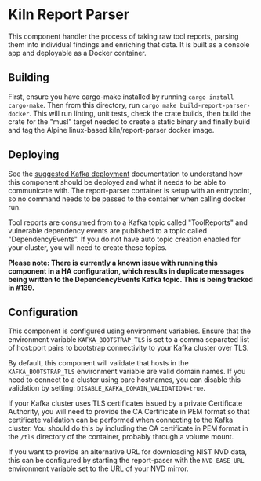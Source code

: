 # Kiln Report Parser 

This component handler the process of taking raw tool reports, parsing them into individual findings and enriching that data. It is built as a console app and deployable as a Docker container.

## Building
First, ensure you have cargo-make installed by running `cargo install cargo-make`. Then from this directory, run `cargo make build-report-parser-docker`. This will run linting, unit tests, check the crate builds, then build the crate for the "musl" target needed to create a static binary and finally build and tag the Alpine linux-based kiln/report-parser docker image.

## Deploying
See the [suggested Kafka deployment](../docs/suggested_kafka_deployment.md) documentation to understand how this component should be deployed and what it needs to be able to communicate with. The report-parser container is setup with an entrypoint, so no command needs to be passed to the container when calling docker run.

Tool reports are consumed from to a Kafka topic called "ToolReports" and vulnerable dependency events are published to a topic called "DependencyEvents". If you do not have auto topic creation enabled for your cluster, you will need to create these topics.

**Please note: There is currently a known issue with running this component in a HA configuration, which results in duplicate messages being written to the DependencyEvents Kafka topic. This is being tracked in #139.**

## Configuration
This component is configured using environment variables. Ensure that the environment variable `KAFKA_BOOTSTRAP_TLS` is set to a comma separated list of host:port pairs to bootstrap connectivity to your Kafka cluster over TLS.

By default, this component will validate that hosts in the `KAFKA_BOOTSTRAP_TLS` environment variable are valid domain names. If you need to connect to a cluster using bare hostnames, you can disable this validation by setting: `DISABLE_KAFKA_DOMAIN_VALIDATION=true`.

If your Kafka cluster uses TLS certificates issued by a private Certificate Authority, you will need to provide the CA Certificate in PEM format so that certificate validation can be performed when connecting to the Kafka cluster. You should do this by including the CA certificate in PEM format in the `/tls` directory of the container, probably through a volume mount.

If you want to provide an alternative URL for downloading NIST NVD data, this can be configured by starting the report-paser with the `NVD_BASE_URL` environment variable set to the URL of your NVD mirror.
